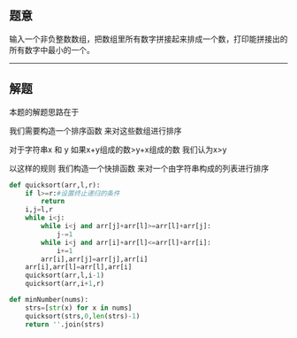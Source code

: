 ## 题意

输入一个非负整数数组，把数组里所有数字拼接起来排成一个数，打印能拼接出的所有数字中最小的一个。

---
## 解题

本题的解题思路在于 

我们需要构造一个排序函数 来对这些数组进行排序 

对于字符串x 和 y 如果x+y组成的数>y+x组成的数 我们认为x>y

以这样的规则 我们构造一个快排函数 来对一个由字符串构成的列表进行排序

```python
def quicksort(arr,l,r):
	if l>=r:#设置终止递归的条件
		return 
	i,j=l,r
	while i<j:
		while i<j and arr[j]+arr[l]>=arr[l]+arr[j]:
			j-=1
		while i<j and arr[i]+arr[l]<=arr[l]+arr[i]:
			i+=1
		arr[i],arr[j]=arr[j],arr[i]
	arr[i],arr[l]=arr[l],arr[i]
	quicksort(arr,l,i-1)
	quicksort(arr,i+1,r)
```

```python
def minNumber(nums):
	strs=[str(x) for x in nums]
	quicksort(strs,0,len(strs)-1)
	return ''.join(strs)
```